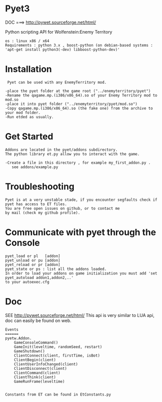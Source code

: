 Pyet3
=====

DOC   ===> http://pywet.sourceforge.net/html/

Python scripting API for Wolfenstein:Enemy Territory 

    os : linux x86 / x64
    Requirements : python 3.x , boost-python (on debian-based systems : 'apt-get install python3(-dev) libboost-python-dev)'


Installation
============

     Pyet can be used with any EnemyTerritory mod.

    -place the pyet folder at the game root ("../enemyterritory/pyet")
    -Rename the qagame.mp.(i386/x86_64).so of your Enemy Territory mod to mod.so
    -place it into pyet folder ("../enemyterritory/pyet/mod.so")
    -Copy qagame.mp.(i386/x86_64).so (the fake one) from the archive to your mod folder.
    -Run etded as usually.
    
    
Get Started
===========

    Addons are located in the pyet/addons subdirectory.
    The python library et.py allow you to interact with the game.
    
    -Create a file in this directory , for example my_first_addon.py .
       see addons/example.py 


Troubleshooting
================

    Pyet is at a very unstable stade, if you encounter segfaults check if pyet has access to ET files.
    You are free open issues on github, or to contact me 
    by mail (check my github profile).
       
Communicate with pyet through the Console
========

    pyet_load or pl   [addon]
    pyet_unload or pu [addon]
    pyet_reload or pr [addon]
    pyet_state or ps : list all the addons loaded.
    In order to load your addons on game initialization you must add 'set pyet_autoload addon1,addon2,..'
    to your autoexec.cfg

  
Doc
======
SEE http://pywet.sourceforge.net/html/
This api is very similar to LUA api, doc can easily be found on web.

    Events
    ======
    pyetw.Addon.
        GameConsoleCommand()
        GameInit(leveltime, randomSeed, restart)
        GameShutdown()
        ClientConnect(client, firstTime, isBot)
        ClientBegin(client)
        ClientUserInfoChanged(client)
        ClientDisconnect(client)
        ClientCommand(client)
        ClientThink(client)
        GameRunFrame(leveltime)
        
         
    Constants from ET can be found in EtConstants.py    
        
        
    
        
    
    
